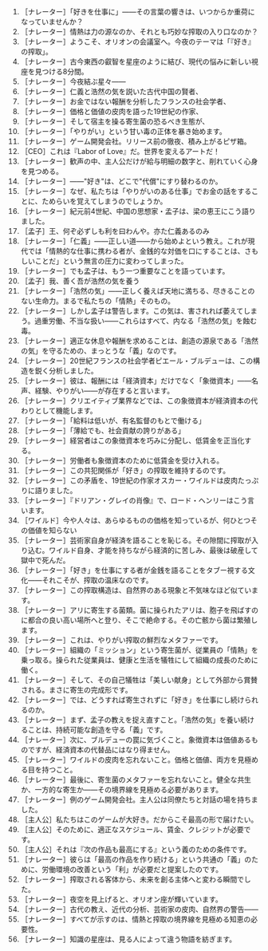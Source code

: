 1. ［ナレーター］「好きを仕事に」——その言葉の響きは、いつからか重荷になっていませんか？
2. ［ナレーター］情熱は力の源なのか、それとも巧妙な搾取の入り口なのか？
3. ［ナレーター］ようこそ、オリオンの会議室へ。今夜のテーマは「『好き』の搾取」。
4. ［ナレーター］古今東西の叡智を星座のように結び、現代の悩みに新しい視座を見つける8分間。
5. ［ナレーター］今夜結ぶ星々——
6. ［ナレーター］仁義と浩然の気を説いた古代中国の賢者、
7. ［ナレーター］お金ではない報酬を分析したフランスの社会学者、
8. ［ナレーター］価格と価値の皮肉を語った19世紀の作家、
9. ［ナレーター］そして宿主を操る寄生菌の恐るべき生態が、
10. ［ナレーター］「やりがい」という甘い毒の正体を暴き始めます。
11. ［ナレーター］ゲーム開発会社。リリース前の徹夜、積み上がるピザ箱。
12. ［CEO］これは『Labor of Love』だ。世界を変えるアートだ！
13. ［ナレーター］歓声の中、主人公だけが給与明細の数字と、削れていく心身を見つめる。
14. ［ナレーター］——"好き"は、どこで"代償"にすり替わるのか。
15. ［ナレーター］なぜ、私たちは「やりがいのある仕事」でお金の話をすることに、ためらいを覚えてしまうのでしょうか。
16. ［ナレーター］紀元前4世紀、中国の思想家・孟子は、梁の恵王にこう語りました。
17. ［孟子］王、何ぞ必ずしも利を曰わんや。亦た仁義あるのみ
18. ［ナレーター］「仁義」——正しい道——から始めよという教え。これが現代では「情熱的な仕事に携わる者が、金銭的な対価を口にすることは、さもしいことだ」という無言の圧力に変わってしまった。
19. ［ナレーター］でも孟子は、もう一つ重要なことを語っています。
20. ［孟子］我、善く吾が浩然の気を養う
21. ［ナレーター］「浩然の気」——正しく養えば天地に満ちる、尽きることのない生命力。まるで私たちの「情熱」そのもの。
22. ［ナレーター］しかし孟子は警告します。この気は、害されれば萎えてしまう。過重労働、不当な扱い——これらはすべて、内なる「浩然の気」を蝕む毒。
23. ［ナレーター］適正な休息や報酬を求めることは、創造の源泉である「浩然の気」を守るための、まっとうな「義」なのです。
24. ［ナレーター］20世紀フランスの社会学者ピエール・ブルデューは、この構造を鋭く分析しました。
25. ［ナレーター］彼は、報酬には「経済資本」だけでなく「象徴資本」——名声、経験、やりがい——が存在すると言います。
26. ［ナレーター］クリエイティブ業界などでは、この象徴資本が経済資本の代わりとして機能します。
27. ［ナレーター］「給料は低いが、有名監督のもとで働ける」
28. ［ナレーター］「薄給でも、社会貢献の誇りがある」
29. ［ナレーター］経営者はこの象徴資本を巧みに分配し、低賃金を正当化する。
30. ［ナレーター］労働者も象徴資本のために低賃金を受け入れる。
31. ［ナレーター］この共犯関係が「好き」の搾取を維持するのです。
32. ［ナレーター］この矛盾を、19世紀の作家オスカー・ワイルドは皮肉たっぷりに語りました。
33. ［ナレーター］『ドリアン・グレイの肖像』で、ロード・ヘンリーはこう言います。
34. ［ワイルド］今や人々は、あらゆるものの価格を知っているが、何ひとつその価値を知らない
35. ［ナレーター］芸術家自身が経済を語ることを恥じる。その隙間に搾取が入り込む。ワイルド自身、才能を持ちながら経済的に苦しみ、最後は破産して獄中で死んだ。
36. ［ナレーター］「好き」を仕事にする者が金銭を語ることをタブー視する文化——それこそが、搾取の温床なのです。
37. ［ナレーター］この搾取構造は、自然界のある現象と不気味なほど似ています。
38. ［ナレーター］アリに寄生する菌類。菌に操られたアリは、胞子を飛ばすのに都合の良い高い場所へと登り、そこで絶命する。その亡骸から菌は繁殖します。
39. ［ナレーター］これは、やりがい搾取の鮮烈なメタファーです。
40. ［ナレーター］組織の「ミッション」という寄生菌が、従業員の「情熱」を乗っ取る。操られた従業員は、健康と生活を犠牲にして組織の成長のために働く。
41. ［ナレーター］そして、その自己犠牲は「美しい献身」として外部から賞賛される。まさに寄生の完成形です。
42. ［ナレーター］では、どうすれば寄生されずに「好き」を仕事にし続けられるのか。
43. ［ナレーター］まず、孟子の教えを捉え直すこと。「浩然の気」を養い続けることは、持続可能な創造を守る「義」です。
44. ［ナレーター］次に、ブルデューの罠に気づくこと。象徴資本は価値あるものですが、経済資本の代替品にはなり得ません。
45. ［ナレーター］ワイルドの皮肉を忘れないこと。価格と価値、両方を見極める目を持つこと。
46. ［ナレーター］最後に、寄生菌のメタファーを忘れないこと。健全な共生か、一方的な寄生か——その境界線を見極める必要があります。
47. ［ナレーター］例のゲーム開発会社。主人公は同僚たちと対話の場を持ちました。
48. ［主人公］私たちはこのゲームが大好き。だからこそ最高の形で届けたい。
49. ［主人公］そのために、適正なスケジュール、賃金、クレジットが必要です。
50. ［主人公］それは『次の作品も最高にする』という義のための条件です。
51. ［ナレーター］彼らは「最高の作品を作り続ける」という共通の「義」のために、労働環境の改善という「利」が必要だと提案したのです。
52. ［ナレーター］搾取される客体から、未来を創る主体へと変わる瞬間でした。
53. ［ナレーター］夜空を見上げると、オリオン座が輝いています。
54. ［ナレーター］古代の教え、近代の分析、芸術家の皮肉、自然界の警告——
55. ［ナレーター］すべてが示すのは、情熱と搾取の境界線を見極める知恵の必要性。
56. ［ナレーター］知識の星座は、見る人によって違う物語を紡ぎます。
